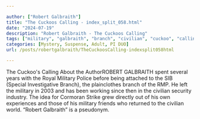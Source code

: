 ```yaml
---

author: ["Robert Galbraith"]
title: "The Cuckoos Calling - index_split_058.html"
date: "2024-07-19"
description: "Robert Galbraith - The Cuckoos Calling"
tags: ["military", "galbraith", "branch", "civilian", "cuckoo", "calling", "authorrobert", "spent", "several", "year", "royal", "police", "attached", "sib", "special", "investigative", "plainclothes", "rmp", "left", "working", "since", "security", "industry", "idea", "cormoran"]
categories: [Mystery, Suspense, Adult, PI DUO]
url: /posts/robertgalbraith/TheCuckoosCalling-indexsplit058html

---
```



The Cuckoo's Calling
About the AuthorROBERT
GALBRAITH spent several years with the Royal Military Police before being attached to the SIB (Special Investigative Branch), the plainclothes branch of the RMP. He left the military in 2003 and has been working since then in the civilian security industry. The idea for Cormoran Strike grew directly out of his own experiences and those of his military friends who returned to the civilian world. “Robert Galbraith” is a pseudonym. 
